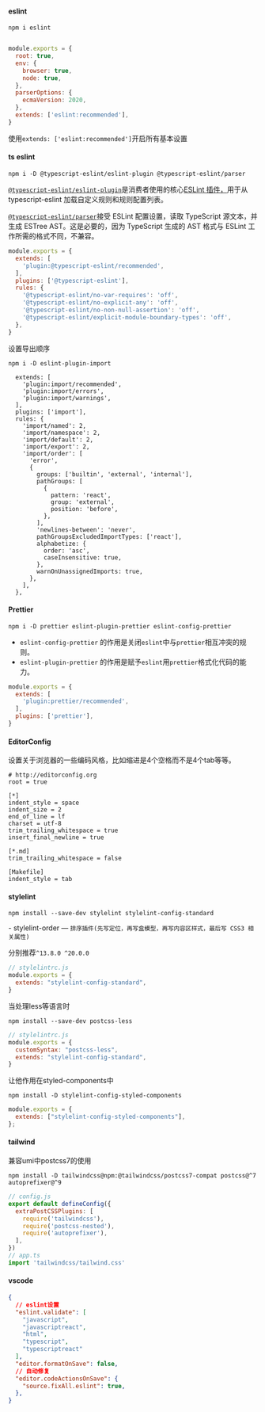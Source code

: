 #### eslint

`npm i eslint`

```javascript

module.exports = {
  root: true,
  env: {
    browser: true,
    node: true,
  },
  parserOptions: {
    ecmaVersion: 2020,
  },
  extends: ['eslint:recommended'],
}

```

使用`extends: ['eslint:recommended']`开启所有基本设置

#### ts eslint

`npm i -D @typescript-eslint/eslint-plugin @typescript-eslint/parser`

[`@typescript-eslint/eslint-plugin`](https://github.com/typescript-eslint/typescript-eslint/tree/main/packages/eslint-plugin)是消费者使用的核心[ESLint 插件，](https://eslint.org/docs/user-guide/configuring/plugins)用于从 typescript-eslint 加载自定义规则和规则配置列表。

[`@typescript-eslint/parser`](https://github.com/typescript-eslint/typescript-eslint/tree/main/packages/parser)接受 ESLint 配置设置，读取 TypeScript 源文本，并生成 ESTree AST。这是必要的，因为 TypeScript 生成的 AST 格式与 ESLint 工作所需的格式不同，不兼容。

```javascript
module.exports = {
  extends: [
    'plugin:@typescript-eslint/recommended',
  ],
  plugins: ['@typescript-eslint'],
  rules: {
    '@typescript-eslint/no-var-requires': 'off',
    '@typescript-eslint/no-explicit-any': 'off',
    '@typescript-eslint/no-non-null-assertion': 'off',
    '@typescript-eslint/explicit-module-boundary-types': 'off',
  },
}

```



设置导出顺序

`npm i -D eslint-plugin-import`



```
  extends: [
    'plugin:import/recommended',
    'plugin:import/errors',
    'plugin:import/warnings',
  ],
  plugins: ['import'],
  rules: {
    'import/named': 2,
    'import/namespace': 2,
    'import/default': 2,
    'import/export': 2,
    'import/order': [
      'error',
      {
        groups: ['builtin', 'external', 'internal'],
        pathGroups: [
          {
            pattern: 'react',
            group: 'external',
            position: 'before',
          },
        ],
        'newlines-between': 'never',
        pathGroupsExcludedImportTypes: ['react'],
        alphabetize: {
          order: 'asc',
          caseInsensitive: true,
        },
        warnOnUnassignedImports: true,
      },
    ],
  },
```







#### Prettier

`npm i -D prettier eslint-plugin-prettier eslint-config-prettier`

- `eslint-config-prettier` 的作用是关闭`eslint`中与`prettier`相互冲突的规则。
- `eslint-plugin-prettier` 的作用是赋予`eslint`用`prettier`格式化代码的能力。

```javascript
module.exports = {
  extends: [
    'plugin:prettier/recommended',
  ],
  plugins: ['prettier'],
}
```



#### EditorConfig

设置关于浏览器的一些编码风格，比如缩进是4个空格而不是4个tab等等。

```
# http://editorconfig.org
root = true

[*]
indent_style = space
indent_size = 2
end_of_line = lf
charset = utf-8
trim_trailing_whitespace = true
insert_final_newline = true

[*.md]
trim_trailing_whitespace = false

[Makefile]
indent_style = tab

```

#### stylelint

`npm install --save-dev stylelint stylelint-config-standard`

\- stylelint-order — `排序插件(先写定位，再写盒模型，再写内容区样式，最后写 CSS3 相关属性)`

分别推荐`^13.8.0 ^20.0.0` 

```javascript
// stylelintrc.js
module.exports = {
  extends: "stylelint-config-standard",
}
```

当处理less等语言时

`npm install --save-dev postcss-less`

```javascript
// stylelintrc.js
module.exports = {
  customSyntax: "postcss-less",
  extends: "stylelint-config-standard",
}
```

让他作用在styled-components中

`npm install -D stylelint-config-styled-components `

```javascript
module.exports = {
  extends: ["stylelint-config-styled-components"],
};

```



#### tailwind

兼容umi中postcss7的使用

`npm install -D tailwindcss@npm:@tailwindcss/postcss7-compat postcss@^7 autoprefixer@^9`

```javascript
// config.js
export default defineConfig({
  extraPostCSSPlugins: [
    require('tailwindcss'),
    require('postcss-nested'),
    require('autoprefixer'),
  ],
})
// app.ts
import 'tailwindcss/tailwind.css'
```

#### vscode

```json
{
  // eslint设置
  "eslint.validate": [
    "javascript",
    "javascriptreact",
    "html",
    "typescript",
    "typescriptreact"
  ],
  "editor.formatOnSave": false,
  // 自动修复
  "editor.codeActionsOnSave": {
    "source.fixAll.eslint": true,
  },
}
```

